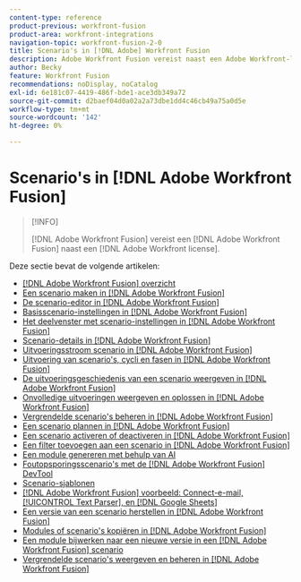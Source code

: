 ```yaml
---
content-type: reference
product-previous: workfront-fusion
product-area: workfront-integrations
navigation-topic: workfront-fusion-2-0
title: Scenario's in [!DNL Adobe] Workfront Fusion
description: Adobe Workfront Fusion vereist naast een Adobe Workfront-licentie een Adobe Workfront Fusion-licentie.
author: Becky
feature: Workfront Fusion
recommendations: noDisplay, noCatalog
exl-id: 6e181c07-4419-486f-bde1-ace3db349a72
source-git-commit: d2baef04d0a02a2a73dbe1dd4c46cb49a75a0d5e
workflow-type: tm+mt
source-wordcount: '142'
ht-degree: 0%

---
```


# Scenario&#39;s in [!DNL Adobe Workfront Fusion]

>[!INFO]
>
>[!DNL Adobe Workfront Fusion] vereist een [!DNL Adobe Workfront Fusion] naast een [!DNL Adobe Workfront license].

Deze sectie bevat de volgende artikelen:

* [[!DNL Adobe Workfront Fusion] overzicht](../../workfront-fusion/scenarios/scenario-overview.md)
* [Een scenario maken in [!DNL Adobe Workfront Fusion]](../../workfront-fusion/scenarios/create-a-scenario.md)
* [De scenario-editor in [!DNL Adobe Workfront Fusion]](../../workfront-fusion/scenarios/scenario-editor.md)
* [Basisscenario-instellingen in [!DNL Adobe Workfront Fusion]](../../workfront-fusion/scenarios/basic-scenario-settings.md)
* [Het deelvenster met scenario-instellingen in [!DNL Adobe Workfront Fusion]](../../workfront-fusion/scenarios/scenario-settings-panel.md)
* [Scenario-details in [!DNL Adobe Workfront Fusion]](../../workfront-fusion/scenarios/scenario-detail.md)
* [Uitvoeringsstroom scenario in [!DNL Adobe Workfront Fusion]](../../workfront-fusion/scenarios/scenario-execution-flow.md)
* [Uitvoering van scenario&#39;s, cycli en fasen in [!DNL Adobe Workfront Fusion]](../../workfront-fusion/scenarios/scenario-execution-cycles-phases.md)
* [De uitvoeringsgeschiedenis van een scenario weergeven in [!DNL Adobe Workfront Fusion]](../../workfront-fusion/scenarios/view-scenario-execution-history.md)
* [Onvolledige uitvoeringen weergeven en oplossen in [!DNL Adobe Workfront Fusion]](../../workfront-fusion/scenarios/view-and-resolve-incomplete-executions.md)
* [Vergrendelde scenario&#39;s beheren in [!DNL Adobe Workfront Fusion]](../../workfront-fusion/scenarios/view-and-manage-locked-scenarios.md)
* [Een scenario plannen in [!DNL Adobe Workfront Fusion]](../../workfront-fusion/scenarios/schedule-a-scenario.md)
* [Een scenario activeren of deactiveren in [!DNL Adobe Workfront Fusion]](../../workfront-fusion/scenarios/activate-or-inactivate-scenario.md)
* [Een filter toevoegen aan een scenario in [!DNL Adobe Workfront Fusion]](../../workfront-fusion/scenarios/add-a-filter-to-a-scenario.md)
* [Een module genereren met behulp van AI](/help/quicksilver/workfront-fusion/scenarios/add-a-module-with-ai.md)
* [Foutopsporingsscenario&#39;s met de [!DNL Adobe Workfront Fusion] DevTool](../../workfront-fusion/scenarios/debug-scenarios-with-dev-tool.md)
* [Scenario-sjablonen](../../workfront-fusion/scenarios/templates/fusion-templates.md)
* [[!DNL Adobe Workfront Fusion] voorbeeld: Connect-e-mail, [!UICONTROL Text Parser], en [!DNL Google Sheets]](../../workfront-fusion/scenarios/example-connect-email-text-parser-gsheets.md)
* [Een versie van een scenario herstellen in [!DNL Adobe Workfront Fusion]](../../workfront-fusion/scenarios/restore-a-scenario-version.md)
* [Modules of scenario&#39;s kopiëren in [!DNL Adobe Workfront Fusion]](../../workfront-fusion/scenarios/copy-modules-or-scenarios.md)
* [Een module bijwerken naar een nieuwe versie in een [!DNL Adobe Workfront Fusion] scenario](../../workfront-fusion/scenarios/update-module-to-new-version.md)
* [Vergrendelde scenario&#39;s weergeven en beheren in [!DNL Adobe Workfront Fusion]](../../workfront-fusion/scenarios/view-and-manage-locked-scenarios.md)
